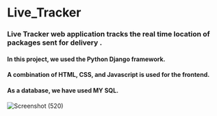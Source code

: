 # Live_Tracker
### Live Tracker web application tracks the real time location of packages sent for delivery .
#### In this project, we used the Python Django framework.
#### A combination of HTML, CSS, and Javascript is used for the frontend.
#### As a database, we have used MY SQL.
![Screenshot (520)](https://user-images.githubusercontent.com/77769287/182937565-2184a7c5-dde2-4a92-812b-f73be8005c8c.png)
